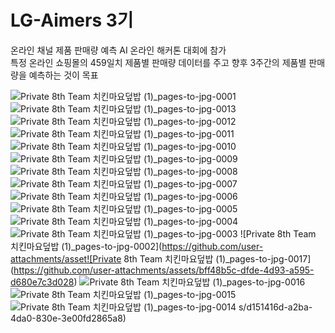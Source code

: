 # LG-Aimers 3기

온라인 채널 제품 판매량 예측 AI 온라인 해커톤 대회에 참가  
특정 온라인 쇼핑몰의 459일치 제품별 판매량 데이터를 주고 향후 3주간의 제품별 판매량을 예측하는 것이 목표 

 
![Private 8th Team 치킨마요덮밥 (1)_pages-to-jpg-0001](https://github.com/user-attachments/assets/18b3a354-2e07-4bb9-aace-0d2323882f60)
![Private 8th Team 치킨마요덮밥 (1)_pages-to-jpg-0013](https://github.com/user-attachments/assets/4b6410a1-34b2-4376-9db2-09d3a87644c6)
![Private 8th Team 치킨마요덮밥 (1)_pages-to-jpg-0012](https://github.com/user-attachments/assets/53d0bd5f-1039-48c3-8614-9fdf24f12dc0)
![Private 8th Team 치킨마요덮밥 (1)_pages-to-jpg-0011](https://github.com/user-attachments/assets/7a321b54-e69e-4d4a-a648-3411c700ad99)
![Private 8th Team 치킨마요덮밥 (1)_pages-to-jpg-0010](https://github.com/user-attachments/assets/c21dbc5f-2094-46c3-ab97-3ff50b248e00)
![Private 8th Team 치킨마요덮밥 (1)_pages-to-jpg-0009](https://github.com/user-attachments/assets/f515c0fc-ab6a-4587-8346-47c38e1c4f6a)
![Private 8th Team 치킨마요덮밥 (1)_pages-to-jpg-0008](https://github.com/user-attachments/assets/a6b077fc-f608-468d-95aa-a9c97ab1dd7c)
![Private 8th Team 치킨마요덮밥 (1)_pages-to-jpg-0007](https://github.com/user-attachments/assets/463662f1-b5e6-480d-b056-b314adb19ab7)
![Private 8th Team 치킨마요덮밥 (1)_pages-to-jpg-0006](https://github.com/user-attachments/assets/f93cbd4e-2b6f-4a92-83de-1cf8a257572b)
![Private 8th Team 치킨마요덮밥 (1)_pages-to-jpg-0005](https://github.com/user-attachments/assets/7e2f5b50-7a08-4b3e-9d83-60d177754b96)
![Private 8th Team 치킨마요덮밥 (1)_pages-to-jpg-0004](https://github.com/user-attachments/assets/9c3fc188-da1d-414b-8c62-14c74c19de8a)
![Private 8th Team 치킨마요덮밥 (1)_pages-to-jpg-0003](https://github.com/user-attachments/assets/0992d173-b259-4882-a53a-ec890144d899)
![Private 8th Team 치킨마요덮밥 (1)_pages-to-jpg-0002](https://github.com/user-attachments/asset![Private 8th Team 치킨마요덮밥 (1)_pages-to-jpg-0017](https://github.com/user-attachments/assets/bff48b5c-dfde-4d93-a595-d680e7c3d028)
![Private 8th Team 치킨마요덮밥 (1)_pages-to-jpg-0016](https://github.com/user-attachments/assets/e6c57a73-26b8-43d6-a61c-203c0d89c7a9)
![Private 8th Team 치킨마요덮밥 (1)_pages-to-jpg-0015](https://github.com/user-attachments/assets/67ca2fbd-0be4-4901-8852-e8cf01f176b5)
![Private 8th Team 치킨마요덮밥 (1)_pages-to-jpg-0014](https://github.com/user-attachments/assets/65410dde-f9a0-4330-a4a0-56024e594d28)
s/d151416d-a2ba-4da0-830e-3e00fd2865a8)
